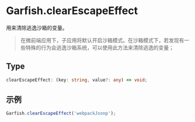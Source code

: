 # Garfish.clearEscapeEffect

用来清除逃逸沙箱的变量。

> 在微前端应用下，子应用将默认开启沙箱模式。在沙箱模式下，若发现有一些特殊的行为会逃逸沙箱系统，可以使用此方法来清除逃逸的变量；

## Type
```ts
clearEscapeEffect: (key: string, value?: any) => void;
```

## 示例

```js
Garfish.clearEscapeEffect('webpackJsonp');
```
